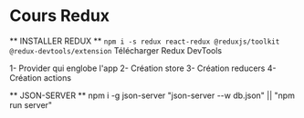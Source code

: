 # Cours Redux

** INSTALLER REDUX **
`npm i -s redux react-redux @reduxjs/toolkit @redux-devtools/extension`
Télécharger Redux DevTools

1- Provider qui englobe l'app
2- Création store
3- Création reducers
4- Création actions

** JSON-SERVER **
npm i -g json-server
"json-server --w db.json" || "npm run server"
